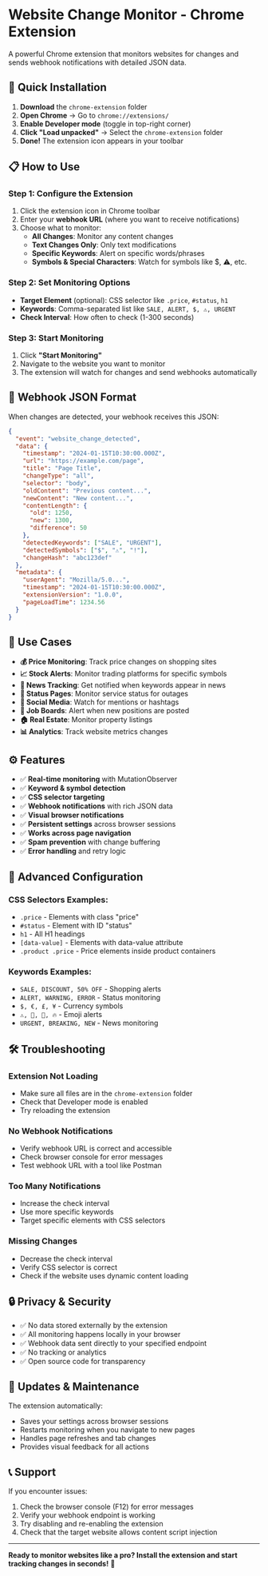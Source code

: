 # Website Change Monitor - Chrome Extension

A powerful Chrome extension that monitors websites for changes and sends webhook notifications with detailed JSON data.

## 🚀 Quick Installation

1. **Download** the `chrome-extension` folder
2. **Open Chrome** → Go to `chrome://extensions/`
3. **Enable Developer mode** (toggle in top-right corner)
4. **Click "Load unpacked"** → Select the `chrome-extension` folder
5. **Done!** The extension icon appears in your toolbar

## 📋 How to Use

### Step 1: Configure the Extension
1. Click the extension icon in Chrome toolbar
2. Enter your **webhook URL** (where you want to receive notifications)
3. Choose what to monitor:
   - **All Changes**: Monitor any content changes
   - **Text Changes Only**: Only text modifications
   - **Specific Keywords**: Alert on specific words/phrases
   - **Symbols & Special Characters**: Watch for symbols like $, ⚠️, etc.

### Step 2: Set Monitoring Options
- **Target Element** (optional): CSS selector like `.price`, `#status`, `h1`
- **Keywords**: Comma-separated list like `SALE, ALERT, $, ⚠️, URGENT`
- **Check Interval**: How often to check (1-300 seconds)

### Step 3: Start Monitoring
1. Click **"Start Monitoring"**
2. Navigate to the website you want to monitor
3. The extension will watch for changes and send webhooks automatically

## 📡 Webhook JSON Format

When changes are detected, your webhook receives this JSON:

```json
{
  "event": "website_change_detected",
  "data": {
    "timestamp": "2024-01-15T10:30:00.000Z",
    "url": "https://example.com/page",
    "title": "Page Title",
    "changeType": "all",
    "selector": "body",
    "oldContent": "Previous content...",
    "newContent": "New content...",
    "contentLength": {
      "old": 1250,
      "new": 1300,
      "difference": 50
    },
    "detectedKeywords": ["SALE", "URGENT"],
    "detectedSymbols": ["$", "⚠️", "!"],
    "changeHash": "abc123def"
  },
  "metadata": {
    "userAgent": "Mozilla/5.0...",
    "timestamp": "2024-01-15T10:30:00.000Z",
    "extensionVersion": "1.0.0",
    "pageLoadTime": 1234.56
  }
}
```

## 🎯 Use Cases

- **💰 Price Monitoring**: Track price changes on shopping sites
- **📈 Stock Alerts**: Monitor trading platforms for specific symbols
- **📰 News Tracking**: Get notified when keywords appear in news
- **🔧 Status Pages**: Monitor service status for outages
- **📱 Social Media**: Watch for mentions or hashtags
- **💼 Job Boards**: Alert when new positions are posted
- **🏠 Real Estate**: Monitor property listings
- **📊 Analytics**: Track website metrics changes

## ⚙️ Features

- ✅ **Real-time monitoring** with MutationObserver
- ✅ **Keyword & symbol detection**
- ✅ **CSS selector targeting**
- ✅ **Webhook notifications** with rich JSON data
- ✅ **Visual browser notifications**
- ✅ **Persistent settings** across browser sessions
- ✅ **Works across page navigation**
- ✅ **Spam prevention** with change buffering
- ✅ **Error handling** and retry logic

## 🔧 Advanced Configuration

### CSS Selectors Examples:
- `.price` - Elements with class "price"
- `#status` - Element with ID "status"  
- `h1` - All H1 headings
- `[data-value]` - Elements with data-value attribute
- `.product .price` - Price elements inside product containers

### Keywords Examples:
- `SALE, DISCOUNT, 50% OFF` - Shopping alerts
- `ALERT, WARNING, ERROR` - Status monitoring
- `$, €, £, ¥` - Currency symbols
- `⚠️, 🚨, 📢, 🔥` - Emoji alerts
- `URGENT, BREAKING, NEW` - News monitoring

## 🛠️ Troubleshooting

### Extension Not Loading
- Make sure all files are in the `chrome-extension` folder
- Check that Developer mode is enabled
- Try reloading the extension

### No Webhook Notifications
- Verify webhook URL is correct and accessible
- Check browser console for error messages
- Test webhook URL with a tool like Postman

### Too Many Notifications
- Increase the check interval
- Use more specific keywords
- Target specific elements with CSS selectors

### Missing Changes
- Decrease the check interval
- Verify CSS selector is correct
- Check if the website uses dynamic content loading

## 🔒 Privacy & Security

- ✅ No data stored externally by the extension
- ✅ All monitoring happens locally in your browser
- ✅ Webhook data sent directly to your specified endpoint
- ✅ No tracking or analytics
- ✅ Open source code for transparency

## 🔄 Updates & Maintenance

The extension automatically:
- Saves your settings across browser sessions
- Restarts monitoring when you navigate to new pages
- Handles page refreshes and tab changes
- Provides visual feedback for all actions

## 📞 Support

If you encounter issues:
1. Check the browser console (F12) for error messages
2. Verify your webhook endpoint is working
3. Try disabling and re-enabling the extension
4. Check that the target website allows content script injection

---

**Ready to monitor websites like a pro? Install the extension and start tracking changes in seconds!** 🚀